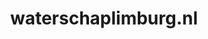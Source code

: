 ---
layout: post
title: "waterschaplimburg.nl"
internal_url: "/dutchgov/waterschaplimburg.nl.html"
subdomains_count: 37
all_subdomains_count: 40
urls_count: 35
ssl_rank: 0
http_rank: 50.942857142857
url_link: /data/waterschaplimburg.nl/urls.txt
all_subdomains_link: /data/waterschaplimburg.nl/all_subdomains.txt
subdomains_link: /data/waterschaplimburg.nl/subdomains.txt
categories: dutchgov
---